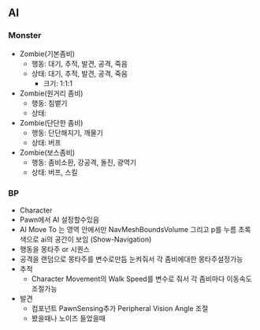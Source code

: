## AI
### Monster
- Zombie(기본좀비)
	- 행동: 대기, 추적, 발견, 공격, 죽음
	- 상태: 대기, 추적, 발견, 공격, 죽음
		- 크기: 1:1:1
- Zombie(원거리 좀비)
	- 행동: 침뱉기 
	- 상태:
- Zombie(단단한 좀비)
	- 행동: 단단해지기, 깨물기
	- 상태: 버프
- Zombie(보스좀비)
	- 행동: 좀비소환, 강공격, 돌진, 광역기
	- 상태: 버프, 스킬
### BP
- Character
- Pawn에서 AI 설정할수있음
- AI Move To 는 영역 안에서만  NavMeshBoundsVolume 그리고 p를 누름 초록색으로 ai의 공간이 보임 (Show-Navigation)
- 행동을 몽타주 or 시퀀스
- 공격을 랜덤으로 몽타주를 변수로만듬 눈켜줘서 각 좀비에대한 몽타주설정가능
- 추적
	- Character Movement의 Walk Speed를 변수로 줘서 각 좀비마다 이동속도 조절가능
- 발견
	- 컴포넌트 PawnSensing추가 Peripheral Vision Angle 조절
	- 봤을때나 노이즈 들었을때